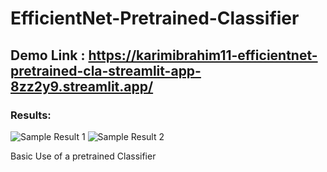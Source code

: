 # EfficientNet-Pretrained-Classifier
## Demo Link : https://karimibrahim11-efficientnet-pretrained-cla-streamlit-app-8zz2y9.streamlit.app/

### Results: 
![Sample Result 1 ](https://drive.google.com/file/d/1FAO9eZcTNxgQQEkvTNg7vNNFz2lXTnCM/view?usp=sharing)
![Sample Result 2 ](https://drive.google.com/file/d/1q5UAYBMYd69iqJH-Caj24_VrMbcdGE7k/view?usp=sharing)



 Basic Use of a pretrained Classifier
